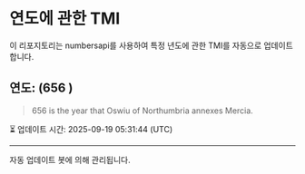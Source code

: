 
# 연도에 관한 TMI

이 리포지토리는 numbersapi를 사용하여 특정 년도에 관한 TMI를 자동으로 업데이트합니다.

## 연도: (656 )
> 656 is the year that Oswiu of Northumbria annexes Mercia.

⏳ 업데이트 시간: 2025-09-19 05:31:44 (UTC)

---
자동 업데이트 봇에 의해 관리됩니다.
